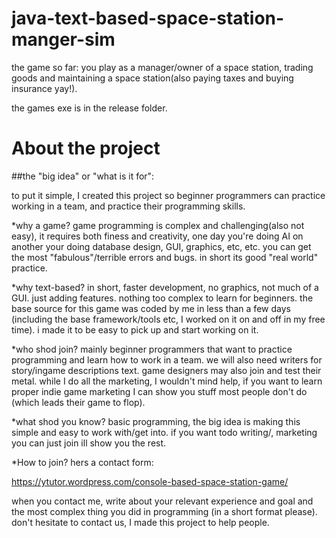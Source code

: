 # java-text-based-space-station-manger-sim

the game so far:
you play as a manager/owner of a space station, trading goods and
maintaining a space station(also paying taxes and buying insurance yay!). 


the games exe is in the release folder.

# About the project

##the "big idea" or "what is it for":

to put it simple, I created this project so beginner programmers
can practice working in a team, and practice their programming skills.


*why a game? game programming is complex and challenging(also not easy), it requires both
finess and creativity, one day you're doing AI on another your doing database
design, GUI, graphics, etc, etc.
you can get the most "fabulous"/terrible errors and bugs.
in short its good "real world" practice.


*why text-based? in short, faster development, no graphics, not much of a GUI.
just adding features. nothing too complex to learn for beginners.
the base source for this game was coded by me in less than a few days (including
the base framework/tools etc, I worked on it on and off in my free time).
i made it to be easy to pick up and start working on it.


*who shod join? mainly beginner programmers that want to practice programming
and learn how to work in a team.
we will also need writers for story/ingame descriptions text.
game designers may also join and test their metal.
while I do all the marketing, I wouldn't mind help, if you want to learn
proper indie game marketing I can show you stuff most people don't do 
(which leads their game to flop).

*what shod you know? basic programming, the big idea is making this simple
and easy to work with/get into.
if you want todo writing/, marketing you can just join ill show you the rest.


*How to join? hers a contact form:


https://ytutor.wordpress.com/console-based-space-station-game/


when you contact me, write about your relevant experience and goal
and the most complex thing you did in programming (in a short format please).
don't hesitate to contact us, I made this project to help people.


